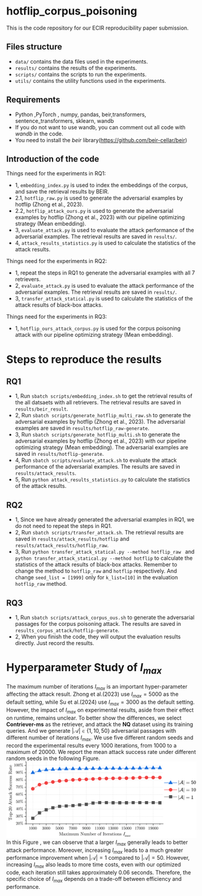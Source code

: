 # hotflip_corpus_poisoning
This is the code repository for our ECIR reproducibility paper submission.


## Files structure
- `data/` contains the data files used in the experiments.
- `results/` contains the results of the experiments.
- `scripts/` contains the scripts to run the experiments.
- `utils/` contains the utility functions used in the experiments.


## Requirements
- Python ,PyTorch , numpy, pandas, beir,transformers, sentence_transformers, sklearn, wandb
- If you do not want to use wandb, you can comment out all code with *wandb* in the code.
- You need to install the *beir* library(https://github.com/beir-cellar/beir)

## Introduction of the code
Things need for the experiments in RQ1:
- 1, `embedding_index.py` is used to index the embeddings of the corpus, and save the retrieval results by BEIR.
- 2.1, `hotflip_raw.py` is used to generate the adversarial examples by hotflip (Zhong et al., 2023).
- 2.2, `hotflip_attack_ours.py` is used to generate the adversarial examples by hotflip (Zhong et al., 2023) with our pipeline optimizing strategy (Mean embedding).
- 3, `evaluate_attack.py` is used to evaluate the attack performance of the adversarial examples. The retrieval results are saved in `results/`.
- 4, `attack_results_statistics.py` is used to calculate the statistics of the attack results. 

Things need for the experiments in RQ2:
- 1, repeat the steps in RQ1 to generate the adversarial examples with all 7 retrievers.
- 2, `evaluate_attack.py` is used to evaluate the attack performance of the adversarial examples. The retrieval results are saved in `results/`.
- 3, `transfer_attack_statical.py` is used to calculate the statistics of the attack results of black-box attacks.

Things need for the experiments in RQ3:
- 1, `hotflip_ours_attack_corpus.py` is used for the corpus poisoning attack with our pipeline optimizing strategy (Mean embedding).

# Steps to reproduce the results
## RQ1
- 1, Run `sbatch scripts/embedding_index.sh` to get the retrieval results of the all datsaets with all retrievers. The retrieval results are saved in `results/beir_result`.
- 2, Run `sbatch scripts/generate_hotflip_multi_raw.sh` to generate the adversarial examples by hotflip (Zhong et al., 2023). The adversarial examples are saved in `results/hotflip_raw-generate`.
- 3, Run `sbatch scripts/generate_hotflip_multi.sh` to generate the adversarial examples by hotflip (Zhong et al., 2023) with our pipeline optimizing strategy (Mean embedding). The adversarial examples are saved in `results/hotflip-generate`.
- 4, Run `sbatch scripts/evaluate_attack.sh` to evaluate the attack performance of the adversarial examples. The  results are saved in `results/attack_results`.
- 5, Run `python attack_results_statistics.py` to calculate the statistics of the attack results.

## RQ2
- 1, Since we have already generated the adversarial examples in RQ1, we do not need to repeat the steps in RQ1.
- 2, Run `sbatch scripts/transfer_attack.sh`. The retrieval results are saved in `results/attack_results/hotflip` and `results/attack_results/hotflip_raw`.
- 3, Run `python transfer_attack_statical.py --method hotflip_raw ` and `python transfer_attack_statical.py --method hotflip` to calculate the statistics of the attack results of black-box attacks. Remember to change the method to `hotflip_raw` and `hotflip` respectively. And change `seed_list = [1999]` only for `k_list=[10]` in the evaluation `hotflip_raw` method.

## RQ3
- 1, Run `sbatch scripts/attack_corpus_ous.sh` to generate the adversarial passages for the corpus poisoning attack. The results are saved in `results_corpus_attack/hotflip-generate`.
- 2, When you finish the code, they will output the evaluation results directly. Just record the results.

# Hyperparameter Study of $I_{max}$

The maximum number of iterations $I_{max}$ is an important hyper-parameter affecting the attack result. Zhong et al.(2023)  use $I_{max}=5000$  as the default setting, while Su et al.(2024) use $I_{max}=3000$ as the default setting. However, the impact of $I_{max}$ on experimental results, aside from their effect on runtime, remains unclear. To better show the differences, we select **Contriever-ms** as the retriever, and attack the **NQ** dataset using its training queries. And we generate $|\mathcal{A}| \in \{1, 10, 50\}$ adversarial passages with different number of iterations $I_{max}$. We use five different random seeds and record the experimental results every 1000 iterations, from 1000 to a maximum of 20000. We report the mean attack success rate under different random seeds in the following Figure.
![Image](results/hyper_parameter_Imax.png)
In this Figure , we can observe that a larger $I_{max}$ generally leads to better attack performance. Moreover, increasing $I_{max}$ leads to a much greater performance improvement when $|\mathcal{A}|=1$ compared to $|\mathcal{A}|=50$. 
However, increasing $I_{max}$ also leads to more time costs, even with our optimized code, each iteration still takes approximately 0.06 seconds.
 Therefore, the specific choice of $I_{max}$ depends on a trade-off between efficiency and performance.
